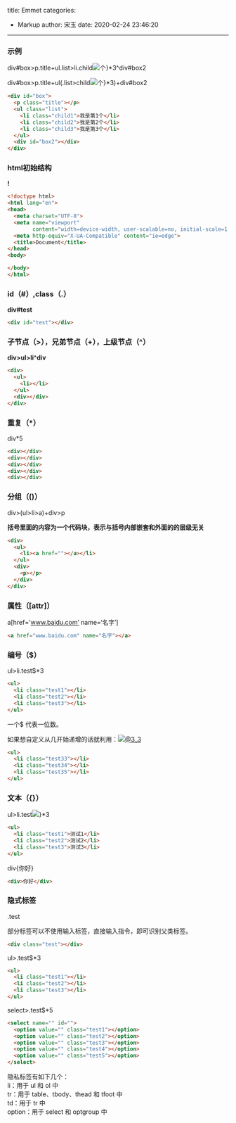 title: Emmet
categories:
 - Markup
author: 宋玉
date: 2020-02-24 23:46:20
---
<a name="AwGKa"></a>
### 示例

div#box>p.title+ul.list>li.child![](https://g.yuque.com/gr/latex?%7B%E6%88%91%E6%98%AF%E7%AC%AC#card=math&code=%7B%E6%88%91%E6%98%AF%E7%AC%AC)个}*3^div#box2

div#box>p.title+ul(.list>child![](https://g.yuque.com/gr/latex?%7B%E6%88%91%E6%98%AF%E7%AC%AC#card=math&code=%7B%E6%88%91%E6%98%AF%E7%AC%AC)个}*3)+div#box2

```html
<div id="box">
  <p class="title"></p>
  <ul class="list">
    <li class="child1">我是第1个</li>
    <li class="child2">我是第2个</li>
    <li class="child3">我是第3个</li>
  </ul>
  <div id="box2"></div>
</div>
```


<a name="3c84894c"></a>
### html初始结构

**!**

```html
<!doctype html>
<html lang="en">
<head>
  <meta charset="UTF-8">
  <meta name="viewport"
        content="width=device-width, user-scalable=no, initial-scale=1.0, maximum-scale=1.0, minimum-scale=1.0">
  <meta http-equiv="X-UA-Compatible" content="ie=edge">
  <title>Document</title>
</head>
<body>

</body>
</html>
```


<a name="99f1a308"></a>
### id（#）,class（.）

**div#test**

```html
<div id="test"></div>
```


<a name="7603a8d2"></a>
### 子节点（>），兄弟节点（+），上级节点（^）

**div>ul>li^div**

```html
<div>
  <ul>
    <li></li>
  </ul>
  <div></div>
</div>
```


<a name="eac24a20"></a>
### 重复（*）

div*5

```html
<div></div>
<div></div>
<div></div>
<div></div>
<div></div>
```


<a name="73f81cf3"></a>
### 分组（()）

div>(ul>li>a)+div>p

**括号里面的内容为一个代码块，表示与括号内部嵌套和外面的的层级无关**

```html
<div>
  <ul>
    <li><a href=""></a></li>
  </ul>
  <div>
    <p></p>
  </div>
</div>
```


<a name="a123693a"></a>
### 属性（[attr]）

a[href='www.baidu.com’ name=‘名字’]

```html
<a href="www.baidu.com" name="名字"></a>
```


<a name="0d87056f"></a>
### 编号（$）

ul>li.test$*3

```html
<ul>
  <li class="test1"></li>
  <li class="test2"></li>
  <li class="test3"></li>
</ul>
```

一个$ 代表一位数。

如果想自定义从几开始递增的话就利用：![](https://g.yuque.com/gr/latex?%40%2B%E6%95%B0%E5%AD%97_%E6%95%B0%E5%AD%97%3Cbr%20%2F%3E%E4%BE%8B%E5%A6%82%EF%BC%9Aul%3Eli.test#card=math&code=%40%2B%E6%95%B0%E5%AD%97_%E6%95%B0%E5%AD%97%3Cbr%20%2F%3E%E4%BE%8B%E5%A6%82%EF%BC%9Aul%3Eli.test&height=30&width=292)[@3_3 ]()

```html
<ul>
  <li class="test33"></li>
  <li class="test34"></li>
  <li class="test35"></li>
</ul>
```


<a name="e12d7f43"></a>
### 文本（{}）

ul>li.test![](https://g.yuque.com/gr/latex?%7B%E6%B5%8B%E8%AF%95#card=math&code=%7B%E6%B5%8B%E8%AF%95)}*3

```html
<ul>
  <li class="test1">测试1</li>
  <li class="test2">测试2</li>
  <li class="test3">测试3</li>
</ul>
```

div{你好}

```html
<div>你好</div>
```


<a name="a523fe8c"></a>
### 隐式标签

.test

部分标签可以不使用输入标签，直接输入指令，即可识别父类标签。

```html
<div class="test"></div>
```


ul>.test$*3

```html
<ul>
  <li class="test1"></li>
  <li class="test2"></li>
  <li class="test3"></li>
</ul>
```


select>.test$*5

```html
<select name="" id="">
  <option value="" class="test1"></option>
  <option value="" class="test2"></option>
  <option value="" class="test3"></option>
  <option value="" class="test4"></option>
  <option value="" class="test5"></option>
</select>
```

隐私标签有如下几个：<br />
li：用于 ul 和 ol 中<br />
tr：用于 table、tbody、thead 和 tfoot 中<br />
td：用于 tr 中<br />
option：用于 select 和 optgroup 中
